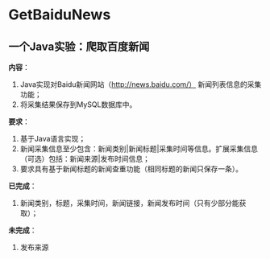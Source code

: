 # GetBaiduNews


## 一个Java实验：爬取百度新闻


**内容**：

1. Java实现对Baidu新闻网站（http://news.baidu.com/） 新闻列表信息的采集功能；
2. 将采集结果保存到MySQL数据库中。

**要求**：

1. 基于Java语言实现；
2. 新闻采集信息至少包含：新闻类别|新闻标题|采集时间等信息。扩展采集信息（可选）包括：新闻来源|发布时间信息；
3. 要求具有基于新闻标题的新闻查重功能（相同标题的新闻只保存一条）。

**已完成**：

1. 新闻类别，标题，采集时间，新闻链接，新闻发布时间（只有少部分能获取）；

**未完成**：

1. 发布来源
